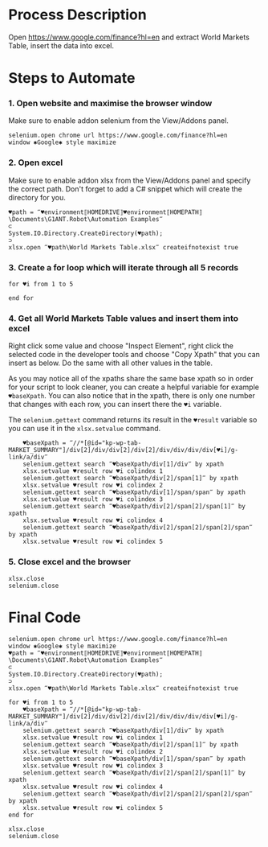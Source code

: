 # Process Description

Open https://www.google.com/finance?hl=en and extract World Markets Table, insert the data into excel.

# Steps to Automate

### 1. Open website and maximise the browser window

Make sure to enable addon selenium from the View/Addons panel.

```G1ANT
selenium.open chrome url https://www.google.com/finance?hl=en
window ✱Google✱ style maximize
```

### 2. Open excel

Make sure to enable addon xlsx from the View/Addons panel and specify the correct path. Don't forget to add a C# snippet which will create the directory for you.

```G1ANT
♥path = ‴♥environment⟦HOMEDRIVE⟧♥environment⟦HOMEPATH⟧\Documents\G1ANT.Robot\Automation Examples‴
⊂
System.IO.Directory.CreateDirectory(♥path);
⊃
xlsx.open ‴♥path\World Markets Table.xlsx‴ createifnotexist true
```

### 3. Create a for loop which will iterate through all 5 records

```G1ANT
for ♥i from 1 to 5

end for
```

### 4. Get all World Markets Table values and insert them into excel

Right click some value and choose "Inspect Element", right click the selected code in the developer tools and choose "Copy Xpath" that you can insert as below. Do the same with all other values in the table.

As you may notice all of the xpaths share the same base xpath so in order for your script to look cleaner, you can create a helpful variable for example `♥baseXpath`. You can also notice that in the xpath, there is only one number that changes with each row, you can insert there the `♥i` variable.

The `selenium.gettext` command returns its result in the `♥result` variable so you can use it in the `xlsx.setvalue` command.

```G1ANT
    ♥baseXpath = ‴//*[@id="kp-wp-tab-MARKET_SUMMARY"]/div[2]/div/div[2]/div[2]/div/div/div/div[♥i]/g-link/a/div‴
    selenium.gettext search ‴♥baseXpath/div[1]/div‴ by xpath
    xlsx.setvalue ♥result row ♥i colindex 1
    selenium.gettext search ‴♥baseXpath/div[2]/span[1]‴ by xpath
    xlsx.setvalue ♥result row ♥i colindex 2
    selenium.gettext search ‴♥baseXpath/div[1]/span/span‴ by xpath
    xlsx.setvalue ♥result row ♥i colindex 3
    selenium.gettext search ‴♥baseXpath/div[2]/span[2]/span[1]‴ by xpath
    xlsx.setvalue ♥result row ♥i colindex 4
    selenium.gettext search ‴♥baseXpath/div[2]/span[2]/span[2]/span‴ by xpath
    xlsx.setvalue ♥result row ♥i colindex 5
```

### 5. Close excel and the browser

```G1ANT
xlsx.close
selenium.close
```

# Final Code

```G1ANT
selenium.open chrome url https://www.google.com/finance?hl=en
window ✱Google✱ style maximize
♥path = ‴♥environment⟦HOMEDRIVE⟧♥environment⟦HOMEPATH⟧\Documents\G1ANT.Robot\Automation Examples‴
⊂
System.IO.Directory.CreateDirectory(♥path);
⊃
xlsx.open ‴♥path\World Markets Table.xlsx‴ createifnotexist true

for ♥i from 1 to 5
    ♥baseXpath = ‴//*[@id="kp-wp-tab-MARKET_SUMMARY"]/div[2]/div/div[2]/div[2]/div/div/div/div[♥i]/g-link/a/div‴
    selenium.gettext search ‴♥baseXpath/div[1]/div‴ by xpath
    xlsx.setvalue ♥result row ♥i colindex 1
    selenium.gettext search ‴♥baseXpath/div[2]/span[1]‴ by xpath
    xlsx.setvalue ♥result row ♥i colindex 2
    selenium.gettext search ‴♥baseXpath/div[1]/span/span‴ by xpath
    xlsx.setvalue ♥result row ♥i colindex 3
    selenium.gettext search ‴♥baseXpath/div[2]/span[2]/span[1]‴ by xpath
    xlsx.setvalue ♥result row ♥i colindex 4
    selenium.gettext search ‴♥baseXpath/div[2]/span[2]/span[2]/span‴ by xpath
    xlsx.setvalue ♥result row ♥i colindex 5
end for

xlsx.close
selenium.close
```
